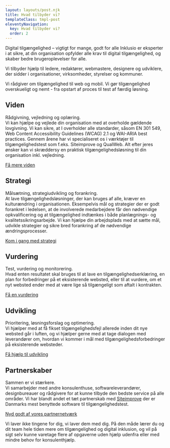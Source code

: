 ```yaml
---
layout: layouts/post.njk
title: Hvad tilbyder vi?
templateClass: tmpl-post
eleventyNavigation:
  key: Hvad tilbyder vi?
  order: 2
---
```

Digital tilgængelighed – vigtigt for mange, godt for alle
Inklusio er eksperter i at sikre, at din organisation opfylder alle krav til digital tilgængelighed, og skaber bedre brugeroplevelser for alle.

Vi tilbyder hjælp til ledere, redaktører, webmastere, designere og udviklere, der sidder i organisationer, virksomheder, styrelser og kommuner.

Vi rådgiver om tilgængelighed til web og mobil. Vi gør tilgængelighed overskueligt og nemt - fra opstart af proces til test af færdig løsning.
<div class="card-deck">
  <div class="card p-4 bg-light">
    <h2 class="card-title">Viden</h2>
    <p class="card-text">
Rådgivning, vejledning og oplæring.
<br>Vi kan hjælpe og vejlede din organisation med at overholde gældende lovgivning. Vi kan sikre, at I overholder alle standarder, såsom EN 301 549, Web Content Accessibility Guidelines (WCAG) 2.1 og WAI-ARIA best practices. Gennem årene har vi specialiseret os i værktøjer til tilgængelighedstest som f.eks. Siteimprove og QualWeb. Alt efter jeres ønsker kan vi skræddersy en praktisk tilgængelighedsløsning til din organisation inkl. vejledning.</p> 
    <a href="/kontakt-os/" class="card-link btn-primary p-2">Få mere viden</a>

  </div>

  <div class="card p-4 bg-light">
    <h2 class="card-title">Strategi
</h2>
    <p class="card-text">
Målsætning, strategiudvikling og forankring. 
<br>At lave tilgængelighedsløsninger, der kan bruges af alle, kræver en kulturændring i organisationen. Eksempelvis mål og strategier der er godt forankret i ledelsen, at de involverede medarbejdere får den nødvendige opkvalificering og at tilgængelighed indtænkes i både planlægnings- og kvalitetssikringsarbejde.
Vi kan hjælpe din arbejdsplads med at sætte mål, udvikle strategier og sikre bred forankring af de nødvendige ændringsprocesser.
</p>
    <a href="/kontakt-os/" class="card-link btn-primary p-2">Kom i gang med strategi</a>

  </div>

  <div class="card p-4 bg-light">
    <h2 class="card-title">Vurdering</h2>
    <p class="card-text">
Test, vurdering og monitorering. 
<br>Hvad enten resultatet skal bruges til at lave en tilgængelighedserklæring, en plan for forbedringer på et eksisterende websted, eller til at vurdere, om et nyt websted ender med at være lige så tilgængeligt som aftalt i kontrakten.	</p>
    <a href="/kontakt-os/" class="card-link btn-primary p-2">Få en vurdering</a>
  </div>


  <div class="card p-4 bg-light">
    <h2 class="card-title">Udvikling</h2>
    <p class="card-text">
Prioritering, løsningsforslag og optimering. 
<br>Vi hjælper med at få fikset tilgængelighedsfejl allerede inden dit nye websted går i luften, og vi hjælper gerne med at tage dialogen med leverandører om, hvordan vi kommer i mål med tilgængelighedsforbedringer på eksisterende websteder. 
	</p>
    <a href="/kontakt-os/" class="card-link btn-primary p-2">Få hjælp til udvikling</a>

  </div>
  <div class="card p-4 bg-light">
    <h2 class="card-title">Partnerskaber</h2>
    <p class="card-text">
Sammen er vi stærkere. 
<br>Vi samarbejder med andre konsulenthuse, softwareleverandører, designbureauer og rådgivere for at kunne tilbyde den bedste service på alle områder. Vi har blandt andet et tæt partnerskab med <a href="https://siteimprove.com">Siteimprove</a> der er Danmarks mest benyttede software til tilgængelighedstest.</p>
    <a href="/kontakt-os/" class="card-link btn-primary p-2">
Nyd godt af vores partnernetværk</a>

  </div>

</div>
<p>
Vi laver ikke tingene for dig, vi laver dem med dig.
På den måde lærer du og dit team hele tiden mere om tilgængelighed og digital inklusion, og vil på sigt selv kunne varetage flere af opgaverne uden hjælp udenfra eller med mindre behov for konsulenthjælp.